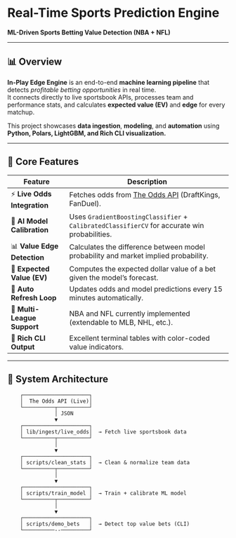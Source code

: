 # Real-Time Sports Prediction Engine 
**ML-Driven Sports Betting Value Detection (NBA + NFL)**  


---

## 📊 Overview

**In-Play Edge Engine** is an end-to-end **machine learning pipeline** that detects *profitable betting opportunities* in real time.  
It connects directly to live sportsbook APIs, processes team and performance stats, and calculates **expected value (EV)** and **edge** for every matchup.

This project showcases **data ingestion**, **modeling**, and **automation** using **Python, Polars, LightGBM, and Rich CLI visualization.**

---

## 🧩 Core Features

| Feature | Description |
|----------|--------------|
| ⚡ **Live Odds Integration** | Fetches odds from [The Odds API](https://the-odds-api.com) (DraftKings, FanDuel). |
| 🧮 **AI Model Calibration** | Uses `GradientBoostingClassifier` + `CalibratedClassifierCV` for accurate win probabilities. |
| 📊 **Value Edge Detection** | Calculates the difference between model probability and market implied probability. |
| 💸 **Expected Value (EV)** | Computes the expected dollar value of a bet given the model’s forecast. |
| 🔁 **Auto Refresh Loop** | Updates odds and model predictions every 15 minutes automatically. |
| 🏀 **Multi-League Support** | NBA and NFL currently implemented (extendable to MLB, NHL, etc.). |
| 🎨 **Rich CLI Output** | Excellent terminal tables with color-coded value indicators. |

---

## 🧠 System Architecture


        ┌─────────────────────┐
        │  The Odds API (Live)│
        └──────────┬──────────┘
                   │ JSON
                   ▼
        ┌─────────────────────┐
        │ lib/ingest/live_odds│  → Fetch live sportsbook data
        └──────────┬──────────┘
                   │
                   ▼
        ┌─────────────────────┐
        │ scripts/clean_stats │  → Clean & normalize team data
        └──────────┬──────────┘
                   │
                   ▼
        ┌─────────────────────┐
        │ scripts/train_model │  → Train + calibrate ML model
        └──────────┬──────────┘
                   │
                   ▼
        ┌─────────────────────┐
        │ scripts/demo_bets   │  → Detect top value bets (CLI)
        └──────────--─────────┘





